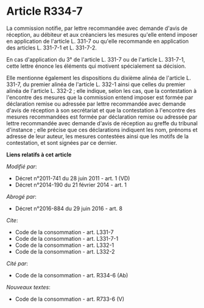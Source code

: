 # Article R334-7

La commission notifie, par lettre recommandée avec demande d'avis de réception, au débiteur et aux créanciers les mesures
qu'elle entend imposer en application de l'article L. 331-7 ou qu'elle recommande en application des articles L. 331-7-1 et
L. 331-7-2. 

En cas d'application du 3° de l'article L. 331-7 ou de l'article L. 331-7-1, cette lettre énonce les éléments qui motivent
spécialement sa décision. 

Elle mentionne également les dispositions du dixième alinéa de l'article L. 331-7, du premier alinéa de l'article L. 332-1
ainsi que celles du premier alinéa de l'article L. 332-2 ; elle indique, selon les cas, que la contestation à l'encontre des
mesures que la commission entend imposer est formée par déclaration remise ou adressée par lettre recommandée avec demande
d'avis de réception à son secrétariat et que la contestation à l'encontre des mesures recommandées est formée par déclaration
remise ou adressée par lettre recommandée avec demande d'avis de réception au greffe du tribunal d'instance ; elle précise
que ces déclarations indiquent les nom, prénoms et adresse de leur auteur, les mesures contestées ainsi que les motifs de la
contestation, et sont signées par ce dernier.

**Liens relatifs à cet article**

_Modifié par_:

  - Décret n°2011-741 du 28 juin 2011 - art. 1 (VD)
  - Décret n°2014-190 du 21 février 2014 - art. 1

_Abrogé par_:

  - Décret n°2016-884 du 29 juin 2016 - art. 8

_Cite_:

  - Code de la consommation - art. L331-7
  - Code de la consommation - art. L331-7-1
  - Code de la consommation - art. L332-1
  - Code de la consommation - art. L332-2

_Cité par_:

  - Code de la consommation - art. R334-6 (Ab)

_Nouveaux textes_:

  - Code de la consommation - art. R733-6 (V)
